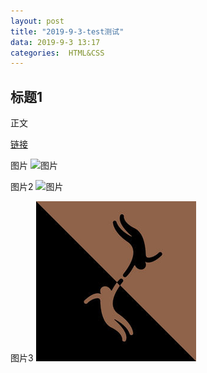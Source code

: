 ```yaml
---
layout: post
title: "2019-9-3-test测试"
data: 2019-9-3 13:17
categories:  HTML&CSS
---
```


## 标题1

正文

[链接](www.google.com)

图片
![图片](/images/1567487979672.png)

图片2
![图片](/_post/1567487979672.png)

图片3
![图片](./images/1567487979672.png)
